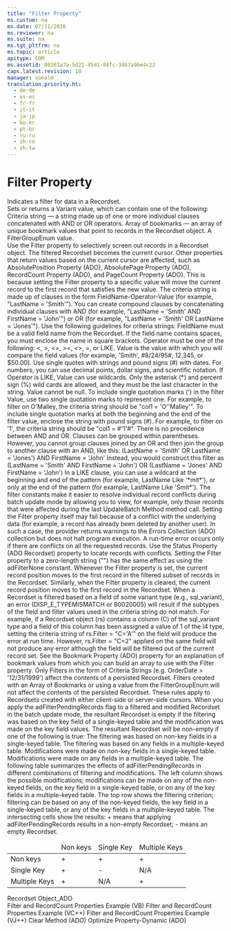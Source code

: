 ```yaml
---
title: "Filter Property"
ms.custom: na
ms.date: 07/11/2016
ms.reviewer: na
ms.suite: na
ms.tgt_pltfrm: na
ms.topic: article
apitype: COM
ms.assetid: 80263a7a-5d21-45d1-84fc-34b7a9be4c22
caps.latest.revision: 10
manager: sonalm
translation.priority.ht: 
  - de-de
  - es-es
  - fr-fr
  - it-it
  - ja-jp
  - ko-kr
  - pt-br
  - ru-ru
  - zh-cn
  - zh-tw
---
```

# Filter Property
<?xml version="1.0" encoding="utf-8"?>
<developerReferenceWithoutSyntaxDocument xmlns="http://ddue.schemas.microsoft.com/authoring/2003/5" xmlns:xlink="http://www.w3.org/1999/xlink" xmlns:xsi="http://www.w3.org/2001/XMLSchema-instance" xsi:schemaLocation="http://ddue.schemas.microsoft.com/authoring/2003/5 http://dduestorage.blob.core.windows.net/ddueschema/developer.xsd">
  <introduction>
    <para>Indicates a filter for data in a <legacyLink xlink:href="ede1415f-c3df-4cc5-a05b-2576b2b84b60">Recordset</legacyLink>.</para>
  </introduction>
  <section>
    <title>Settings and Return Values</title>
    <content>
      <para>Sets or returns a <legacyBold>Variant</legacyBold> value, which can contain one of the following: </para>
      <list class="bullet">
        <listItem>
          <para>
            <legacyBold>Criteria string</legacyBold> — a string made up of one or more individual clauses concatenated with <legacyBold>AND</legacyBold> or <legacyBold>OR</legacyBold> operators. </para>
        </listItem>
        <listItem>
          <para>
            <legacyBold>Array of bookmarks</legacyBold> — an array of unique bookmark values that point to records in the <legacyBold>Recordset</legacyBold> object. </para>
        </listItem>
        <listItem>
          <para>A <link xlink:href="b22e725e-84bd-4286-a070-290c278c3783">FilterGroupEnum</link> value.</para>
        </listItem>
      </list>
    </content>
  </section>
  <languageReferenceRemarks>
    <content>
      <para>Use the <legacyBold>Filter</legacyBold> property to selectively screen out records in a <legacyBold>Recordset</legacyBold> object. The filtered <legacyBold>Recordset</legacyBold> becomes the current cursor. Other properties that return values based on the current <legacyBold>cursor</legacyBold> are affected, such as <link xlink:href="79f8ee5e-fc70-46d8-8c29-ebf943c66592">AbsolutePosition Property (ADO)</link>, <link xlink:href="ddb58a35-ec3a-423c-a504-3c65e62c23d4">AbsolutePage Property (ADO)</link>, <link xlink:href="834f0121-394a-44d4-ad7d-999b43a6fe63">RecordCount Property (ADO)</link>, and <link xlink:href="b601b56c-0ac4-44ee-bc91-c3d2d104f00a">PageCount Property (ADO)</link>. This is because setting the <legacyBold>Filter</legacyBold> property to a specific value will move the current record to the first record that satisfies the new value.</para>
      <para>The criteria string is made up of clauses in the form <legacyItalic>FieldName-Operator-Value</legacyItalic> (for example, <codeInline>"LastName = 'Smith'"</codeInline>). You can create compound clauses by concatenating individual clauses with <legacyBold>AND</legacyBold> (for example, <codeInline>"LastName = 'Smith' AND FirstName = 'John'"</codeInline>) or <legacyBold>OR</legacyBold> (for example, <codeInline>"LastName = 'Smith' OR LastName = 'Jones'"</codeInline>). Use the following guidelines for criteria strings:</para>
      <list class="bullet">
        <listItem>
          <para>
            <legacyItalic>FieldName</legacyItalic> must be a valid field name from the <legacyBold>Recordset</legacyBold>. If the field name contains spaces, you must enclose the name in square brackets. </para>
        </listItem>
        <listItem>
          <para>Operator must be one of the following: &lt;, &gt;, &lt;=, &gt;=, &lt;&gt;, =, or <legacyBold>LIKE</legacyBold>. </para>
        </listItem>
        <listItem>
          <para>Value is the value with which you will compare the field values (for example, 'Smith', #8/24/95#, 12.345, or $50.00). Use single quotes with strings and pound signs (#) with dates. For numbers, you can use decimal points, dollar signs, and scientific notation. If Operator is <legacyBold>LIKE</legacyBold>, Value can use wildcards. Only the asterisk (*) and percent sign (%) wild cards are allowed, and they must be the last character in the string. Value cannot be null.</para>
        </listItem>
      </list>
      <alert class="note">
        <para>To include single quotation marks (') in the filter Value, use two single quotation marks to represent one. For example, to filter on O'Malley, the criteria string should be "col1 = 'O''Malley'". To include single quotation marks at both the beginning and the end of the filter value, enclose the string with pound signs (#). For example, to filter on '1', the criteria string should be "col1 = #'1'#".</para>
      </alert>
      <list class="bullet">
        <listItem>
          <para>There is no precedence between AND and OR. Clauses can be grouped within parentheses. However, you cannot group clauses joined by an OR and then join the group to another clause with an AND, like this: <codeInline>(LastName = 'Smith' OR LastName = 'Jones') AND FirstName = 'John'</codeInline></para>
        </listItem>
        <listItem>
          <para>Instead, you would construct this filter as <codeInline>(LastName = 'Smith' AND FirstName = 'John') OR (LastName = 'Jones' AND FirstName = 'John')</codeInline></para>
        </listItem>
        <listItem>
          <para>In a <legacyBold>LIKE</legacyBold> clause, you can use a wildcard at the beginning and end of the pattern (for example, LastName Like '*mit*'), or only at the end of the pattern (for example, LastName Like 'Smit*').</para>
        </listItem>
      </list>
      <para>The filter constants make it easier to resolve individual record conflicts during batch update mode by allowing you to view, for example, only those records that were affected during the last <link xlink:href="23f9314c-b027-4a51-aeae-50caa2977740">UpdateBatch Method</link> method call.</para>
      <para>Setting the Filter property itself may fail because of a conflict with the underlying data (for example, a record has already been deleted by another user). In such a case, the provider returns warnings to the <link xlink:href="290819e1-7b39-4e1e-a93b-801257138b00">Errors Collection (ADO)</link> collection but does not halt program execution. A run-time error occurs only if there are conflicts on all the requested records. Use the <link xlink:href="41d70d89-880f-4850-9d17-19d9790cc8eb">Status Property (ADO Recordset)</link> property to locate records with conflicts.</para>
      <para>Setting the <legacyBold>Filter</legacyBold> property to a zero-length string ("") has the same effect as using the <legacyBold>adFilterNone</legacyBold> constant.</para>
      <para>Whenever the <legacyBold>Filter</legacyBold> property is set, the current record position moves to the first record in the filtered subset of records in the <legacyBold>Recordset</legacyBold>. Similarly, when the <legacyBold>Filter</legacyBold> property is cleared, the current record position moves to the first record in the <legacyBold>Recordset</legacyBold>.</para>
      <para>When a <legacyBold>Recordset</legacyBold> is filtered based on a field of some variant type (e.g., sql_variant), an error (DISP_E_TYPEMISMATCH or 80020005) will result if the subtypes of the field and filter values used in the criteria string do not match. For example, if a <legacyBold>Recordset</legacyBold> object (rs) contains a column (C) of the sql_variant type and a field of this column has been assigned a value of 1 of the I4 type, setting the criteria string of rs.Filter = "C='A'" on the field will produce the error at run time. However, rs.Filter = "C=2" applied on the same field will not produce any error although the field will be filtered out of the current record set.</para>
      <para>See the <link xlink:href="481dcc93-487b-490e-ac58-a1e9b2ebfd43">Bookmark Property (ADO)</link> property for an explanation of bookmark values from which you can build an array to use with the Filter property.</para>
      <para>Only Filters in the form of Criteria Strings (e.g. OrderDate &gt; '12/31/1999') affect the contents of a persisted <legacyBold>Recordset</legacyBold>. Filters created with an Array of Bookmarks or using a value from the FilterGroupEnum will not affect the contents of the persisted <legacyBold>Recordset</legacyBold>. These rules apply to Recordsets created with either client-side or server-side cursors.</para>
      <alert class="note">
        <para>When you apply the adFilterPendingRecords flag to a filtered and modified <legacyBold>Recordset</legacyBold> in the batch update mode, the resultant <legacyBold>Recordset</legacyBold> is empty if the filtering was based on the key field of a single-keyed table and the modification was made on the key field values. The resultant <legacyBold>Recordset</legacyBold> will be non-empty if one of the following is true:</para>
      </alert>
      <list class="bullet">
        <listItem>
          <para>The filtering was based on non-key fields in a single-keyed table. </para>
        </listItem>
        <listItem>
          <para>The filtering was based on any fields in a multiple-keyed table. </para>
        </listItem>
        <listItem>
          <para>Modifications were made on non-key fields in a single-keyed table. </para>
        </listItem>
        <listItem>
          <para>Modifications were made on any fields in a multiple-keyed table. </para>
        </listItem>
      </list>
      <para>The following table summarizes the effects of <legacyBold>adFilterPendingRecords</legacyBold> in different combinations of filtering and modifications. The left column shows the possible modifications; modifications can be made on any of the non-keyed fields, on the key field in a single-keyed table, or on any of the key fields in a multiple-keyed table. The top row shows the filtering criterion; filtering can be based on any of the non-keyed fields, the key field in a single-keyed table, or any of the key fields in a multiple-keyed table. The intersecting cells show the results: + means that applying <legacyBold>adFilterPendingRecords</legacyBold> results in a non-empty <legacyBold>Recordset</legacyBold>; - means an empty <legacyBold>Recordset</legacyBold>.</para>
      <table xmlns:caps="http://schemas.microsoft.com/build/caps/2013/11">
        <thead>
          <tr>
            <TD>
              <para> </para>
            </TD>
            <TD>
              <para>Non keys</para>
            </TD>
            <TD>
              <para>Single Key</para>
            </TD>
            <TD>
              <para>Multiple Keys</para>
            </TD>
          </tr>
        </thead>
        <tbody>
          <tr>
            <TD>
              <para>
                <legacyBold>Non keys</legacyBold>
              </para>
            </TD>
            <TD>
              <para>+</para>
            </TD>
            <TD>
              <para>+</para>
            </TD>
            <TD>
              <para>+</para>
            </TD>
          </tr>
          <tr>
            <TD>
              <para>
                <legacyBold>Single Key</legacyBold>
              </para>
            </TD>
            <TD>
              <para>+</para>
            </TD>
            <TD>
              <para>-</para>
            </TD>
            <TD>
              <para>N/A</para>
            </TD>
          </tr>
          <tr>
            <TD>
              <para>
                <legacyBold>Multiple Keys</legacyBold>
              </para>
            </TD>
            <TD>
              <para>+</para>
            </TD>
            <TD>
              <para>N/A</para>
            </TD>
            <TD>
              <para>+</para>
            </TD>
          </tr>
        </tbody>
      </table>
    </content>
  </languageReferenceRemarks>
  <section>
    <title>Applies To</title>
    <content>
      <para>
        <link xlink:href="ede1415f-c3df-4cc5-a05b-2576b2b84b60">Recordset Object_ADO</link>
      </para>
    </content>
  </section>
  <relatedTopics>
<link xlink:href="e8bc63c7-8967-438a-9a49-512478a87a15">Filter and RecordCount Properties Example (VB)</link>
<link xlink:href="b71346cb-3b09-4b8c-a600-976171a1c336">Filter and RecordCount Properties Example (VC++)</link>
<link xlink:href="16d5d896-9905-4f75-973b-e1e696cd169f">Filter and RecordCount Properties Example (VJ++)</link>
<link xlink:href="0a61ba7a-20b8-426a-91a0-9040e7c5a98a">Clear Method (ADO)</link>
<link xlink:href="a491c4ce-2b04-4c84-be83-3846bde8d16b">Optimize Property-Dynamic (ADO)</link>
</relatedTopics>
</developerReferenceWithoutSyntaxDocument>